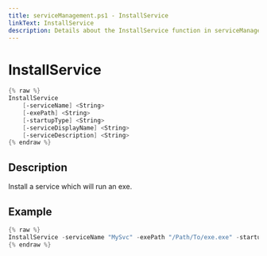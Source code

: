 ```yaml
---
title: serviceManagement.ps1 - InstallService
linkText: InstallService
description: Details about the InstallService function in serviceManagement.ps1 helper script
---
```


# InstallService

```PowerShell
{% raw %}
InstallService
    [-serviceName] <String>
    [-exePath] <String>
    [-startupType] <String>
    [-serviceDisplayName] <String>
    [-serviceDescription] <String>
{% endraw %}
```

## Description

Install a service which will run an exe.

## Example

```PowerShell
{% raw %}
InstallService -serviceName "MySvc" -exePath "/Path/To/exe.exe" -startupType "Automatic" -serviceDisplayName "My Service" -serviceDescription "Service that does stuff"
{% endraw %}
```
